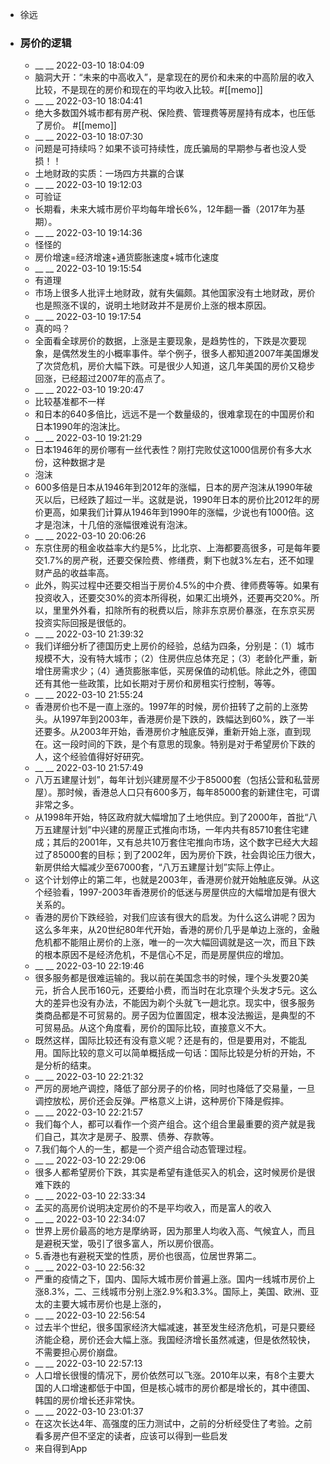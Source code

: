 - 徐远
- ### 房价的逻辑
    - __ __ 2022-03-10 18:04:09
    - 脑洞大开：“未来的中高收入”，是拿现在的房价和未来的中高阶层的收入比较，不是现在的房价和现在的平均收入比较。#[[memo]]
    - __ __ 2022-03-10 18:04:41
    - 绝大多数国外城市都有房产税、保险费、管理费等房屋持有成本，也压低了房价。
#[[memo]]
    - __ __ 2022-03-10 18:07:30
    - 问题是可持续吗？如果不谈可持续性，庞氏骗局的早期参与者也没人受损！！
    - 土地财政的实质：一场四方共赢的合谋
    - __ __ 2022-03-10 19:12:03
    - 可验证
    - 长期看，未来大城市房价平均每年增长6%，12年翻一番（2017年为基期）。
    - __ __ 2022-03-10 19:14:36
    - 怪怪的
    - 房价增速=经济增速+通货膨胀速度+城市化速度
    - __ __ 2022-03-10 19:15:54
    - 有道理
    - 市场上很多人批评土地财政，就有失偏颇。其他国家没有土地财政，房价也是照涨不误的，说明土地财政并不是房价上涨的根本原因。
    - __ __ 2022-03-10 19:17:54
    - 真的吗？
    - 全面看全球房价的数据，上涨是主要现象，是趋势性的，下跌是次要现象，是偶然发生的小概率事件。举个例子，很多人都知道2007年美国爆发了次贷危机，房价大幅下跌。可是很少人知道，这几年美国的房价又稳步回涨，已经超过2007年的高点了。
    - __ __ 2022-03-10 19:20:47
    - 比较基准都不一样
    - 和日本的640多倍比，远远不是一个数量级的，很难拿现在的中国房价和日本1990年的泡沫比。
    - __ __ 2022-03-10 19:21:29
    - 日本1946年的房价哪有一丝代表性？刚打完败仗这1000信房价有多大水份，这种数据才是
    - 泡沫
    - 600多倍是日本从1946年到2012年的涨幅，日本的房产泡沫从1990年破灭以后，已经跌了超过一半。这就是说，1990年日本的房价比2012年的房价更高，如果我们计算从1946年到1990年的涨幅，少说也有1000倍。这才是泡沫，十几倍的涨幅很难说有泡沫。
    - __ __ 2022-03-10 20:06:26
    - 东京住房的租金收益率大约是5%，比北京、上海都要高很多，可是每年要交1.7%的房产税，还要交保险费、修缮费，剩下也就3%左右，还不如理财产品的收益率高。
    - 此外，购买过程中还要交相当于房价4.5%的中介费、律师费等等。如果有投资收入，还要交30%的资本所得税，如果汇出境外，还要再交20%。所以，里里外外看，扣除所有的税费以后，除非东京房价暴涨，在东京买房投资实际回报是很低的。
    - __ __ 2022-03-10 21:39:32
    - 我们详细分析了德国历史上房价的经验，总结为四条，分别是：（1）城市规模不大，没有特大城市；（2）住房供应总体充足；（3）老龄化严重，新增住房需求少；（4）通货膨胀率低，买房保值的动机低。除此之外，德国还有其他一些政策，比如长期对于房价和房租实行控制，等等。
    - __ __ 2022-03-10 21:55:24
    - 香港房价也不是一直上涨的。1997年的时候，房价扭转了之前的上涨势头。从1997年到2003年，香港房价是下跌的，跌幅达到60%，跌了一半还要多。从2003年开始，香港房价才触底反弹，重新开始上涨，直到现在。这一段时间的下跌，是个有意思的现象。特别是对于希望房价下跌的人，这个经验值得好好研究。
    - __ __ 2022-03-10 21:57:49
    - 八万五建屋计划”，每年计划兴建房屋不少于85000套（包括公营和私营房屋）。那时候，香港总人口只有600多万，每年85000套的新建住宅，可谓非常之多。
    - 从1998年开始，特区政府就大幅增加了土地供应。到了2000年，首批“八万五建屋计划”中兴建的房屋正式推向市场，一年内共有85710套住宅建成；其后的2001年，又有总共10万套住宅推向市场，这个数字已经大大超过了85000套的目标；到了2002年，因为房价下跌，社会舆论压力很大，新房供给大幅减少至67000套，“八万五建屋计划”实际上停止。
    - 这个计划停止的第二年，也就是2003年，香港房价就开始触底反弹。从这个经验看，1997-2003年香港房价的低迷与房屋供应的大幅增加是有很大关系的。
    - 香港的房价下跌经验，对我们应该有很大的启发。为什么这么讲呢？因为这么多年来，从20世纪80年代开始，香港的房价几乎是单边上涨的，金融危机都不能阻止房价的上涨，唯一的一次大幅回调就是这一次，而且下跌的根本原因不是经济危机，不是信心不足，而是房屋供应的增加。
    - __ __ 2022-03-10 22:19:46
    - 很多服务都是很难运输的。我以前在美国念书的时候，理个头发要20美元，折合人民币160元，还要给小费，而当时在北京理个头发才5元。这么大的差异也没有办法，不能因为剃个头就飞一趟北京。现实中，很多服务类商品都是不可贸易的。房子因为位置固定，根本没法搬运，是典型的不可贸易品。从这个角度看，房价的国际比较，直接意义不大。
    - 既然这样，国际比较还有没有意义呢？还是有的，但是要用对，不能乱用。国际比较的意义可以简单概括成一句话：国际比较是分析的开始，不是分析的结束。
    - __ __ 2022-03-10 22:21:32
    - 严厉的房地产调控，降低了部分房子的价格，同时也降低了交易量，一旦调控放松，房价还会反弹。严格意义上讲，这种房价下降是假摔。
    - __ __ 2022-03-10 22:21:57
    - 我们每个人，都可以看作一个资产组合。这个组合里最重要的资产就是我们自己，其次才是房子、股票、债券、存款等。
    - 7.我们每个人的一生，都是一个资产组合动态管理过程。
    - __ __ 2022-03-10 22:29:06
    - 很多人都希望房价下跌，其实是希望有逢低买入的机会，这时候房价是很难下跌的
    - __ __ 2022-03-10 22:33:34
    - 孟买的高房价说明决定房价的不是平均收入，而是富人的收入
    - __ __ 2022-03-10 22:34:07
    - 世界上房价最高的地方是摩纳哥，因为那里人均收入高、气候宜人，而且是避税天堂，吸引了很多富人，所以房价很高。
    - 5.香港也有避税天堂的性质，房价也很高，位居世界第二。
    - __ __ 2022-03-10 22:56:32
    - 严重的疫情之下，国内、国际大城市房价普遍上涨。国内一线城市房价上涨8.3%，二、三线城市分别上涨2.9%和3.3%。国际上，美国、欧洲、亚太的主要大城市房价也是上涨的，
    - __ __ 2022-03-10 22:56:54
    - 过去半个世纪，很多国家经济大幅减速，甚至发生经济危机，可是只要经济能企稳，房价还会大幅上涨。我国经济增长虽然减速，但是依然较快，不需要担心房价崩盘。
    - __ __ 2022-03-10 22:57:13
    - 人口增长很慢的情况下，房价依然可以飞涨。2010年以来，有8个主要大国的人口增速都低于中国，但是核心城市的房价都是增长的，其中德国、韩国的房价增长还非常快。
    - __ __ 2022-03-10 23:01:37
    - 在这次长达4年、高强度的压力测试中，之前的分析经受住了考验。之前看多房产但不坚定的读者，应该可以得到一些启发
    - 来自得到App

